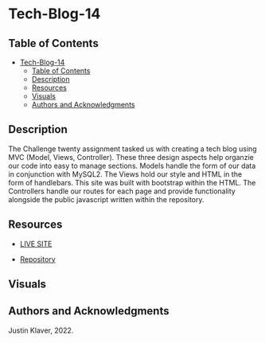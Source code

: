# Tech-Blog-14

## Table of Contents

- [Tech-Blog-14](#tech-blog-14)
  - [Table of Contents](#table-of-contents)
  - [Description](#description)
  - [Resources](#resources)
  - [Visuals](#visuals)
  - [Authors and Acknowledgments](#authors-and-acknowledgments)

## Description

The Challenge twenty assignment tasked us with creating a tech blog using MVC (Model, Views, Controller). These three design aspects help organzie our code into easy to manage sections. Models handle the form of our data in conjunction with MySQL2. The Views hold our style and HTML in the form of handlebars. This site was built with bootstrap within the HTML. The Controllers handle our routes for each page and provide functionality alongside the public javascript written within the repository.

## Resources

- [LIVE SITE](https://klaver-tech-blog-14.herokuapp.com/)

- [Repository](https://github.com/Jklaver91/Tech-Blog-14)

## Visuals


## Authors and Acknowledgments

Justin Klaver, 2022.
